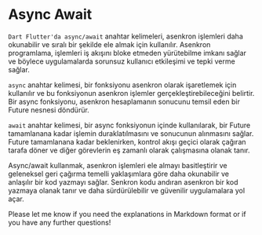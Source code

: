 # Async Await
`Dart Flutter'da async/await` anahtar kelimeleri, asenkron işlemleri daha okunabilir ve sıralı bir şekilde ele almak için kullanılır. Asenkron programlama, işlemleri iş akışını bloke etmeden yürütebilme imkanı sağlar ve böylece uygulamalarda sorunsuz kullanıcı etkileşimi ve tepki verme sağlar.

`async` anahtar kelimesi, bir fonksiyonu asenkron olarak işaretlemek için kullanılır ve bu fonksiyonun asenkron işlemler gerçekleştirebileceğini belirtir. Bir async fonksiyonu, asenkron hesaplamanın sonucunu temsil eden bir Future nesnesi döndürür.

`await` anahtar kelimesi, bir async fonksiyonun içinde kullanılarak, bir Future tamamlanana kadar işlemin duraklatılmasını ve sonucunun alınmasını sağlar. Future tamamlanana kadar beklenirken, kontrol akışı geçici olarak çağıran tarafa döner ve diğer görevlerin eş zamanlı olarak çalışmasına olanak tanır.

Async/await kullanmak, asenkron işlemleri ele almayı basitleştirir ve geleneksel geri çağırma temelli yaklaşımlara göre daha okunabilir ve anlaşılır bir kod yazmayı sağlar. Senkron kodu andıran asenkron bir kod yazmaya olanak tanır ve daha sürdürülebilir ve güvenilir uygulamalara yol açar.

Please let me know if you need the explanations in Markdown format or if you have any further questions!